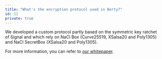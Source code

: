 ```yaml
---
title: "What's the encryption protocol used in Berty?"
id: 11
private: true
---
```


We developed a custom protocol partly based on the symmetric key ratchet of Signal and which rely on NaCl Box (Curve25519, XSalsa20 and Poly1305) and NaCl SecretBox (XSalsa20 and Poly1305).

For more information, you can refer to [our whitepaper](https://berty.tech/docs/protocol).
